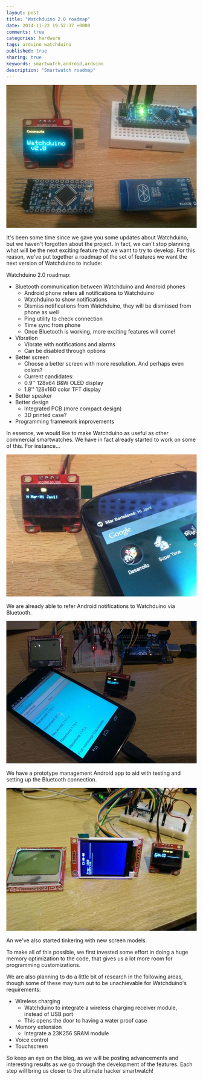 ```yaml
---
layout: post
title: "Watchduino 2.0 roadmap"
date: 2014-11-22 19:52:37 +0000
comments: true
categories: hardware
tags: arduino watchduino
published: true
sharing: true
keywords: smartwatch,android,arduino
description: "Smartwatch roadmap"
---
```


<img src="/images/posts/watchduino-roadmap/components.jpeg" />

It's been some time since we gave you some updates about Watchduino,
but we haven't forgotten about the project. In fact, we can't stop
planning what will be the next exciting feature that we want to try to 
develop. For this reason, we've put together a roadmap of the set of
features we want the next version of Watchduino to include:

<!--more-->

Watchduino 2.0 roadmap:

- Bluetooth communication between Watchduino and Android phones
    - Android phone refers all notifications to Watchduino
    - Watchduino to show notifications
    - Dismiss notifications from Watchduino, they will be dismissed from phone as well
    - Ping utility to check connection
    - Time sync from phone
    - Once Bluetooth is working, more exciting features will come!
- Vibration
    - Vibrate with notifications and alarms
    - Can be disabled through options
- Better screen
    - Choose a better screen with more resolution. And perhaps even colors?
    - Current candidates:
	- 0.9'' 128x64 B&W OLED display
	- 1.8'' 128x160 color TFT display
- Better speaker
- Better design
    - Integrated PCB (more compact design)
    - 3D printed case?
- Programming framework improvements

In essence, we would like to make Watchduino as useful as other commercial
smartwatches. We have in fact already started to work on some of this. For instance...

<img src="/images/posts/watchduino-roadmap/notifications-bluetooth.jpeg" />

We are already able to refer Android notifications to Watchduino via Bluetooth.

<img src="/images/posts/watchduino-roadmap/bluetooth.jpeg" />

We have a prototype management Android app to aid with testing and setting up the
Bluetooth connection.

<img src="/images/posts/watchduino-roadmap/screens.jpg" />

An we've also started tinkering with new screen models.

To make all of this possible, we first invested some effort in doing a huge memory
optimization to the code, that gives us a lot more room for programming customizations.

We are also planning to do a little bit of research in the following areas, 
though some of these may turn out to be unachievable for Watchduino's requirements:

- Wireless charging
    - Watchduino to integrate a wireless charging receiver module, instead of USB port
    - This opens the door to having a water proof case
- Memory extension
    - Integrate a 23K256 SRAM module
- Voice control
- Touchscreen

So keep an eye on the blog, as we will be posting advancements and interesting results
as we go through the development of the features. Each step will bring us closer to
the ultimate hacker smartwatch!